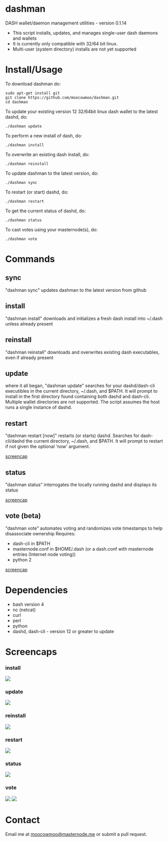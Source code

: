 # dashman

DASH wallet/daemon management utilities - version 0.1.14

* This script installs, updates, and manages single-user dash daemons and wallets
* It is currently only compatible with 32/64 bit linux.
* Multi-user (system directory) installs are not yet supported

# Install/Usage

To download dashman do:

    sudo apt-get install git
    git clone https://github.com/moocowmoo/dashman.git
    cd dashman

To update your existing version 12 32/64bit linux dash wallet to the latest
dashd, do:

    ./dashman update

To perform a new install of dash, do:

    ./dashman install

To overwrite an existing dash install, do:

    ./dashman reinstall

To update dashman to the latest version, do:

    ./dashman sync

To restart (or start) dashd, do:

    ./dashman restart

To get the current status of dashd, do:

    ./dashman status

To cast votes using your masternode(s), do:

    ./dashman vote

# Commands

## sync

"dashman sync" updates dashman to the latest version from github

## install

"dashman install" downloads and initializes a fresh dash install into ~/.dash
unless already present

## reinstall

"dashman reinstall" downloads and overwrites existing dash executables, even if
already present

## update

where it all began, "dashman update" searches for your dashd/dash-cli
executibles in the current directory, ~/.dash, and $PATH.  It will prompt to
install in the first directory found containing both dashd and dash-cli.
Multiple wallet directories are not supported. The script assumes the host runs
a single instance of dashd.

## restart

"dashman restart [now]" restarts (or starts) dashd. Searches for dash-cli/dashd
the current directory, ~/.dash, and $PATH. It will prompt to restart if not
given the optional 'now' argument.

<a href="#restart-1">screencap</a>

## status

"dashman status" interrogates the locally running dashd and displays its status

<a href="#status-1">screencap</a>

## vote (beta)

"dashman vote" automates voting and randomizes vote timestamps to help disassociate ownership
Requires:
  * dash-cli in $PATH
  * masternode.conf in $HOME/.dash (or a dash.conf with masternode entries (Internet node voting))
  * python 2

<a href="#vote">screencap</a>

# Dependencies

* bash version 4
* nc (netcat)
* curl
* perl
* python
* dashd, dash-cli - version 12 or greater to update

# Screencaps

### install

<img src="https://raw.githubusercontent.com/moocowmoo/dashman/master/screencaps/dashman_0.1-install.png">

### update

<img src="https://raw.githubusercontent.com/moocowmoo/dashman/master/screencaps/dashman_0.1-update.png">

### reinstall

<img src="https://raw.githubusercontent.com/moocowmoo/dashman/master/screencaps/dashman_0.1-reinstall.png">

### restart

<img src="https://raw.githubusercontent.com/moocowmoo/dashman/master/screencaps/dashman_0.1-restart.png">

### status

<img src="https://raw.githubusercontent.com/moocowmoo/dashman/master/screencaps/dashman_0.1-status.png">

### vote

<img src="https://raw.githubusercontent.com/moocowmoo/dashman/master/screencaps/dashman_0.1-vote.png">

<img src="https://raw.githubusercontent.com/moocowmoo/dashman/master/screencaps/dashman_0.1-vote-out.png">

# Contact

Email me at moocowmoo@masternode.me or submit a pull request.
